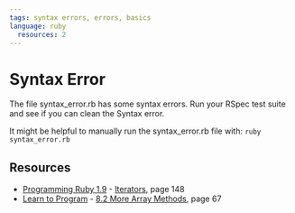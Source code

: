 ```yaml
---
tags: syntax errors, errors, basics
language: ruby
  resources: 2
---
```


# Syntax Error

The file syntax_error.rb has some syntax errors. Run your RSpec test suite and see if you can clean the Syntax error.

It might be helpful to manually run the syntax_error.rb file with: `ruby syntax_error.rb`
## Resources
* [Programming Ruby 1.9](http://books.flatironschool.com/books/11) - [Iterators](http://books.flatironschool.com/books/11), page 148
* [Learn to Program](http://books.flatironschool.com/books/43) - [8.2 More Array Methods](http://books.flatironschool.com/books/43), page 67
